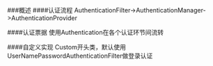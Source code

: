 ###概述
####认证流程
AuthenticationFilter->AuthenticationManager->AuthenticationProvider

####认证票据
使用Authentication在各个认证环节间流转

####自定义实现
Custom开头类，默认使用UserNamePasswordAuthenticationFilter做登录认证
